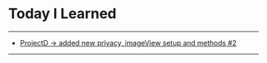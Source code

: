 # Today I Learned

---

- [ProjectD -> added new privacy, imageView setup and methods #2](https://github.com/VincentGeranium/edwithStudy-project-5/tree/master/ProjectD_MyAlbum)

---

